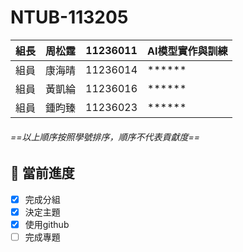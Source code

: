 # NTUB-113205
| 組長 | 周松霆 | 11236011| AI模型實作與訓練|
| -------- | -------- | -------- | -------- |
| 組員 | 康海晴 | 11236014 | ******|
| 組員 | 黃凱綸 | 11236016 | ******|
| 組員 | 鍾昀臻 | 11236023 | ******|
###### ==以上順序按照學號排序，順序不代表貢獻度==






## :memo: 當前進度
- [x] 完成分組
- [x] 決定主題
- [x] 使用github
- [ ] 完成專題
